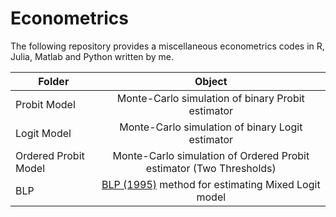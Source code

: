 # Econometrics
The following repository provides a miscellaneous econometrics codes in R, Julia, Matlab and Python written by me.


| Folder        | Object          
| ------------- |:-------------:|
| Probit Model   | Monte-Carlo simulation of binary Probit estimator | 
| Logit Model    | Monte-Carlo simulation of binary Logit estimator    |  
| Ordered Probit Model    | Monte-Carlo simulation of Ordered Probit estimator (Two Thresholds)    |  
| BLP           | [BLP (1995)](https://www.google.com) method for estimating Mixed Logit model  |   

